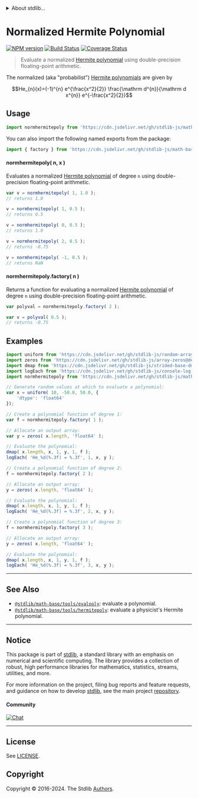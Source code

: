 <!--

@license Apache-2.0

Copyright (c) 2018 The Stdlib Authors.

Licensed under the Apache License, Version 2.0 (the "License");
you may not use this file except in compliance with the License.
You may obtain a copy of the License at

   http://www.apache.org/licenses/LICENSE-2.0

Unless required by applicable law or agreed to in writing, software
distributed under the License is distributed on an "AS IS" BASIS,
WITHOUT WARRANTIES OR CONDITIONS OF ANY KIND, either express or implied.
See the License for the specific language governing permissions and
limitations under the License.

-->


<details>
  <summary>
    About stdlib...
  </summary>
  <p>We believe in a future in which the web is a preferred environment for numerical computation. To help realize this future, we've built stdlib. stdlib is a standard library, with an emphasis on numerical and scientific computation, written in JavaScript (and C) for execution in browsers and in Node.js.</p>
  <p>The library is fully decomposable, being architected in such a way that you can swap out and mix and match APIs and functionality to cater to your exact preferences and use cases.</p>
  <p>When you use stdlib, you can be absolutely certain that you are using the most thorough, rigorous, well-written, studied, documented, tested, measured, and high-quality code out there.</p>
  <p>To join us in bringing numerical computing to the web, get started by checking us out on <a href="https://github.com/stdlib-js/stdlib">GitHub</a>, and please consider <a href="https://opencollective.com/stdlib">financially supporting stdlib</a>. We greatly appreciate your continued support!</p>
</details>

# Normalized Hermite Polynomial

[![NPM version][npm-image]][npm-url] [![Build Status][test-image]][test-url] [![Coverage Status][coverage-image]][coverage-url] <!-- [![dependencies][dependencies-image]][dependencies-url] -->

> Evaluate a normalized [Hermite polynomial][hermite-polynomial] using double-precision floating-point arithmetic.

<!-- Section to include introductory text. Make sure to keep an empty line after the intro `section` element and another before the `/section` close. -->

<section class="intro">

The normalized (aka "probabilist") [Hermite polynomials][hermite-polynomial] are given by

<!-- <equation class="equation" label="eq:normalized_hermite_polynomials" align="center" raw="He_{n}(x)=(-1)^{n} e^{\frac{x^2}{2}} \frac{\mathrm d^{n}}{\mathrm d x^{n}} e^{-\frac{x^2}{2}}" alt="Equation for normalized Hermite polynomials."> -->

```math
He_{n}(x)=(-1)^{n} e^{\frac{x^2}{2}} \frac{\mathrm d^{n}}{\mathrm d x^{n}} e^{-\frac{x^2}{2}}
```

<!-- <div class="equation" align="center" data-raw-text="He_{n}(x)=(-1)^{n} e^{\frac{x^2}{2}} \frac{\mathrm{d}^{n}}{\mathrm{d}x^n} e^{-\frac{x^2}{2}}" data-equation="eq:normalized_hermite_polynomials">
    <img src="https://cdn.jsdelivr.net/gh/stdlib-js/stdlib@bea0101eb61892f160eec8d97dc79188fd937523/lib/node_modules/@stdlib/math/base/tools/normhermitepoly/docs/img/equation_normalized_hermite_polynomials.svg" alt="Equation for normalized Hermite polynomials.">
    <br>
</div> -->

<!-- </equation> -->

</section>

<!-- /.intro -->

<!-- Package usage documentation. -->



<section class="usage">

## Usage

```javascript
import normhermitepoly from 'https://cdn.jsdelivr.net/gh/stdlib-js/math-base-tools-normhermitepoly@v0.2.2-deno/mod.js';
```

You can also import the following named exports from the package:

```javascript
import { factory } from 'https://cdn.jsdelivr.net/gh/stdlib-js/math-base-tools-normhermitepoly@v0.2.2-deno/mod.js';
```

#### normhermitepoly( n, x )

Evaluates a normalized [Hermite polynomial][hermite-polynomial] of degree `n` using double-precision floating-point arithmetic.

```javascript
var v = normhermitepoly( 1, 1.0 );
// returns 1.0

v = normhermitepoly( 1, 0.5 );
// returns 0.5

v = normhermitepoly( 0, 0.5 );
// returns 1.0

v = normhermitepoly( 2, 0.5 );
// returns -0.75

v = normhermitepoly( -1, 0.5 );
// returns NaN
```

#### normhermitepoly.factory( n )

Returns a function for evaluating a normalized [Hermite polynomial][hermite-polynomial] of degree `n` using double-precision floating-point arithmetic.

```javascript
var polyval = normhermitepoly.factory( 2 );

var v = polyval( 0.5 );
// returns -0.75
```

</section>

<!-- /.usage -->

<!-- Package usage notes. Make sure to keep an empty line after the `section` element and another before the `/section` close. -->

<section class="notes">

</section>

<!-- /.notes -->

<!-- Package usage examples. -->

<section class="examples">

## Examples

<!-- eslint no-undef: "error" -->

```javascript
import uniform from 'https://cdn.jsdelivr.net/gh/stdlib-js/random-array-uniform@deno/mod.js';
import zeros from 'https://cdn.jsdelivr.net/gh/stdlib-js/array-zeros@deno/mod.js';
import dmap from 'https://cdn.jsdelivr.net/gh/stdlib-js/strided-base-dmap@deno/mod.js';
import logEach from 'https://cdn.jsdelivr.net/gh/stdlib-js/console-log-each@deno/mod.js';
import normhermitepoly from 'https://cdn.jsdelivr.net/gh/stdlib-js/math-base-tools-normhermitepoly@v0.2.2-deno/mod.js';

// Generate random values at which to evaluate a polynomial:
var x = uniform( 10, -50.0, 50.0, {
    'dtype': 'float64'
});

// Create a polynomial function of degree 1:
var f = normhermitepoly.factory( 1 );

// Allocate an output array:
var y = zeros( x.length, 'float64' );

// Evaluate the polynomial:
dmap( x.length, x, 1, y, 1, f );
logEach( 'He_%d(%.3f) = %.3f', 1, x, y );

// Create a polynomial function of degree 2:
f = normhermitepoly.factory( 2 );

// Allocate an output array:
y = zeros( x.length, 'float64' );

// Evaluate the polynomial:
dmap( x.length, x, 1, y, 1, f );
logEach( 'He_%d(%.3f) = %.3f', 2, x, y );

// Create a polynomial function of degree 3:
f = normhermitepoly.factory( 3 );

// Allocate an output array:
y = zeros( x.length, 'float64' );

// Evaluate the polynomial:
dmap( x.length, x, 1, y, 1, f );
logEach( 'He_%d(%.3f) = %.3f', 3, x, y );
```

</section>

<!-- /.examples -->

<!-- Section to include cited references. If references are included, add a horizontal rule *before* the section. Make sure to keep an empty line after the `section` element and another before the `/section` close. -->

<section class="references">

</section>

<!-- /.references -->

<!-- Section for related `stdlib` packages. Do not manually edit this section, as it is automatically populated. -->

<section class="related">

* * *

## See Also

-   <span class="package-name">[`@stdlib/math-base/tools/evalpoly`][@stdlib/math/base/tools/evalpoly]</span><span class="delimiter">: </span><span class="description">evaluate a polynomial.</span>
-   <span class="package-name">[`@stdlib/math-base/tools/hermitepoly`][@stdlib/math/base/tools/hermitepoly]</span><span class="delimiter">: </span><span class="description">evaluate a physicist's Hermite polynomial.</span>

</section>

<!-- /.related -->

<!-- Section for all links. Make sure to keep an empty line after the `section` element and another before the `/section` close. -->


<section class="main-repo" >

* * *

## Notice

This package is part of [stdlib][stdlib], a standard library with an emphasis on numerical and scientific computing. The library provides a collection of robust, high performance libraries for mathematics, statistics, streams, utilities, and more.

For more information on the project, filing bug reports and feature requests, and guidance on how to develop [stdlib][stdlib], see the main project [repository][stdlib].

#### Community

[![Chat][chat-image]][chat-url]

---

## License

See [LICENSE][stdlib-license].


## Copyright

Copyright &copy; 2016-2024. The Stdlib [Authors][stdlib-authors].

</section>

<!-- /.stdlib -->

<!-- Section for all links. Make sure to keep an empty line after the `section` element and another before the `/section` close. -->

<section class="links">

[npm-image]: http://img.shields.io/npm/v/@stdlib/math-base-tools-normhermitepoly.svg
[npm-url]: https://npmjs.org/package/@stdlib/math-base-tools-normhermitepoly

[test-image]: https://github.com/stdlib-js/math-base-tools-normhermitepoly/actions/workflows/test.yml/badge.svg?branch=v0.2.2
[test-url]: https://github.com/stdlib-js/math-base-tools-normhermitepoly/actions/workflows/test.yml?query=branch:v0.2.2

[coverage-image]: https://img.shields.io/codecov/c/github/stdlib-js/math-base-tools-normhermitepoly/main.svg
[coverage-url]: https://codecov.io/github/stdlib-js/math-base-tools-normhermitepoly?branch=main

<!--

[dependencies-image]: https://img.shields.io/david/stdlib-js/math-base-tools-normhermitepoly.svg
[dependencies-url]: https://david-dm.org/stdlib-js/math-base-tools-normhermitepoly/main

-->

[chat-image]: https://img.shields.io/gitter/room/stdlib-js/stdlib.svg
[chat-url]: https://app.gitter.im/#/room/#stdlib-js_stdlib:gitter.im

[stdlib]: https://github.com/stdlib-js/stdlib

[stdlib-authors]: https://github.com/stdlib-js/stdlib/graphs/contributors

[umd]: https://github.com/umdjs/umd
[es-module]: https://developer.mozilla.org/en-US/docs/Web/JavaScript/Guide/Modules

[deno-url]: https://github.com/stdlib-js/math-base-tools-normhermitepoly/tree/deno
[deno-readme]: https://github.com/stdlib-js/math-base-tools-normhermitepoly/blob/deno/README.md
[umd-url]: https://github.com/stdlib-js/math-base-tools-normhermitepoly/tree/umd
[umd-readme]: https://github.com/stdlib-js/math-base-tools-normhermitepoly/blob/umd/README.md
[esm-url]: https://github.com/stdlib-js/math-base-tools-normhermitepoly/tree/esm
[esm-readme]: https://github.com/stdlib-js/math-base-tools-normhermitepoly/blob/esm/README.md
[branches-url]: https://github.com/stdlib-js/math-base-tools-normhermitepoly/blob/main/branches.md

[stdlib-license]: https://raw.githubusercontent.com/stdlib-js/math-base-tools-normhermitepoly/main/LICENSE

[hermite-polynomial]: https://en.wikipedia.org/wiki/Hermite_polynomials

<!-- <related-links> -->

[@stdlib/math/base/tools/evalpoly]: https://github.com/stdlib-js/math-base-tools-evalpoly/tree/deno

[@stdlib/math/base/tools/hermitepoly]: https://github.com/stdlib-js/math-base-tools-hermitepoly/tree/deno

<!-- </related-links> -->

</section>

<!-- /.links -->
